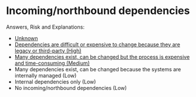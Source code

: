 # Incoming/northbound dependencies

Answers, Risk and Explanations:

* [Unknown](./02-app-dependencies/appdepq04/exp01.md)
* [Dependencies are difficult or expensive to change because they are legacy or third-party (High)](./02-app-dependencies/appdepq04/exp02.md)
* [Many dependencies exist, can be changed but the process is expensive and time-consuming (Medium)](./02-app-dependencies/appdepq04/exp03.md)
* Many dependencies exist, can be changed because the systems are internally managed (Low)
* Internal dependencies only (Low)
* No incoming/northbound dependencies (Low)
